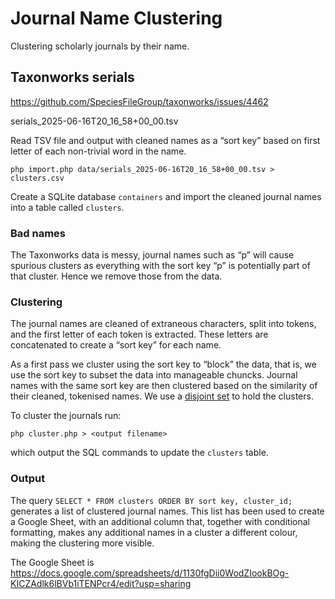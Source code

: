 # Journal Name Clustering

Clustering scholarly journals by their name.

## Taxonworks serials

https://github.com/SpeciesFileGroup/taxonworks/issues/4462

serials_2025-06-16T20_16_58+00_00.tsv

Read TSV file and output with cleaned names as a “sort key” based on first letter of each non-trivial word in the name.

```
php import.php data/serials_2025-06-16T20_16_58+00_00.tsv > clusters.csv
```

Create a SQLite database `containers` and import the cleaned journal names into a table called `clusters`.

### Bad names

The Taxonworks data is messy, journal names such as “p” will cause spurious clusters as everything with the sort key “p” is potentially part of that cluster. Hence we remove those from the data.

### Clustering

The journal names are cleaned of extraneous characters, split into tokens, and the first letter of each token is extracted. These letters are concatenated to create a “sort key” for each name.

As a first pass we cluster using the sort key to “block” the data, that is, we use the sort key to subset the data into manageable chuncks. Journal names with the same sort key are then  clustered based on the similarity of their cleaned, tokenised names. We use a [disjoint set](https://en.wikipedia.org/wiki/Disjoint-set_data_structure) to hold the clusters.

To cluster the journals run:

```
php cluster.php > <output filename>
```

which output the SQL commands to update the `clusters` table.

### Output

The query `SELECT * FROM clusters ORDER BY sort key, cluster_id;` generates a list of clustered journal names. This list has been used to create a Google Sheet, with an additional column that, together with conditional formatting, makes any additional names in a cluster a different colour, making the clustering more visible.

The Google Sheet is https://docs.google.com/spreadsheets/d/1130fgDii0WodZIookBOg-KICZAdlk6lBVb1iTENPcr4/edit?usp=sharing

